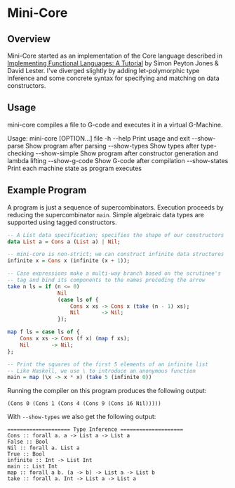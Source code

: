 # Mini-Core
## Overview
Mini-Core started as an implementation of the Core language described in [Implementing Functional Languages: A Tutorial](http://research.microsoft.com/en-us/um/people/simonpj/papers/pj-lester-book/) by Simon Peyton Jones & David Lester. I've diverged slightly by adding let-polymorphic type inference and some concrete syntax for specifying and matching on data constructors.

## Usage
mini-core compiles a file to G-code and executes it in a virtual G-Machine.

Usage: mini-core [OPTION...] file
  -h  --help         Print usage and exit
      --show-parse   Show program after parsing
      --show-types   Show types after type-checking
      --show-simple  Show program after constructor generation and lambda lifting
      --show-g-code  Show G-code after compilation
      --show-states  Print each machine state as program executes

## Example Program
A program is just a sequence of supercombinators. Execution proceeds by reducing the supercombinator `main`. Simple algebraic data types are supported using tagged constructors.

```haskell
-- A List data specification; specifies the shape of our constructors
data List a = Cons a (List a) | Nil;

-- mini-core is non-strict; we can construct infinite data structures
infinite x = Cons x (infinite (x + 1));

-- Case expressions make a multi-way branch based on the scrutinee's
-- tag and bind its components to the names preceding the arrow
take n ls = if (n <= 0)
                Nil
                (case ls of {
                    Cons x xs -> Cons x (take (n - 1) xs);
                    Nil       -> Nil;
                });

map f ls = case ls of {
    Cons x xs -> Cons (f x) (map f xs);
    Nil       -> Nil;
};

-- Print the squares of the first 5 elements of an infinite list
-- Like Haskell, we use \ to introduce an anonymous function
main = map (\x -> x * x) (take 5 (infinite 0))
```

Running the compiler on this program produces the following output:

    (Cons 0 (Cons 1 (Cons 4 (Cons 9 (Cons 16 Nil)))))

With `--show-types` we also get the following output:

    ==================== Type Inference ====================
    Cons :: forall a. a -> List a -> List a
    False :: Bool
    Nil :: forall a. List a
    True :: Bool
    infinite :: Int -> List Int
    main :: List Int
    map :: forall a b. (a -> b) -> List a -> List b
    take :: forall a. Int -> List a -> List a

